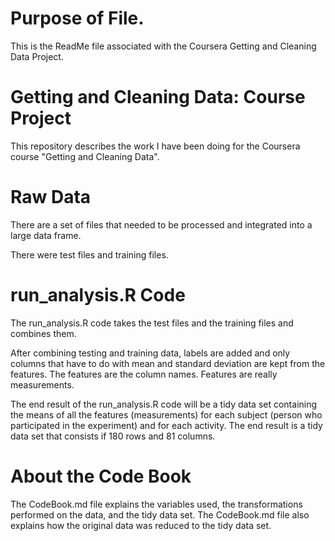 # Purpose of File.

This is the ReadMe file associated with the Coursera Getting and Cleaning Data Project.

# Getting and Cleaning Data: Course Project

This repository describes the work I have been doing for the Coursera course "Getting and Cleaning Data".

# Raw Data

There are a set of files that needed to be processed and integrated into a large data frame.

There were test files and training files.

# run_analysis.R Code

The run_analysis.R code takes the test files and the training files and combines them.

After combining testing and training data, labels are added and only columns that have to do with mean and standard deviation are kept from the features. The features are the column names. Features are really measurements.

The end result of the run_analysis.R code will be a tidy data set containing the means of all the features (measurements) for each subject (person who participated in the experiment) and for each activity. The end result is a tidy data set that consists if 180 rows and 81 columns. 

# About the Code Book

The CodeBook.md file explains the variables used, the transformations performed on the data, and the tidy data set.
The CodeBook.md file also explains how the original data was reduced to the tidy data set.


